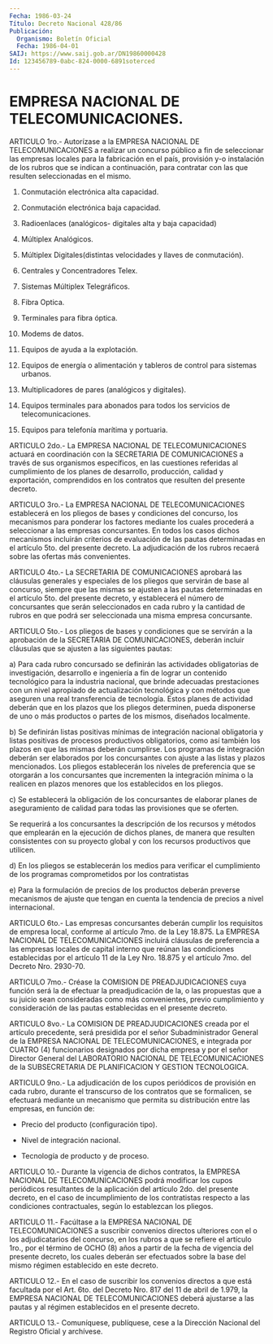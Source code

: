 ```yaml
---
Fecha: 1986-03-24
Título: Decreto Nacional 428/86
Publicación:
  Organismo: Boletín Oficial
  Fecha: 1986-04-01
SAIJ: https://www.saij.gob.ar/DN19860000428
Id: 123456789-0abc-824-0000-6891soterced
---
```

# EMPRESA NACIONAL DE TELECOMUNICACIONES.

<a id="1"></a>
ARTICULO 1ro.- Autorízase a la EMPRESA NACIONAL DE TELECOMUNICACIONES   a  realizar  un  concurso  público  a  fin  de seleccionar las empresas  locales  para  la fabricación en el país, provisión  y-o  instalación  de  los  rubros  que    se  indican  a continuación, para contratar con las que resulten seleccionadas  en el mismo.

1. Conmutación electrónica alta capacidad.

2. Conmutación electrónica baja capacidad.

3.  Radioenlaces  (analógicos-  digitales  alta  y baja capacidad)

4. Múltiplex Analógicos.

5.    Múltiplex  Digitales(distintas  velocidades  y  llaves    de conmutación).

6. Centrales y Concentradores Telex.

7. Sistemas Múltiplex Telegráficos.

8. Fibra Optica.

9. Terminales para fibra óptica.

10. Modems de datos.

11. Equipos de ayuda a la explotación.

12. Equipos  de  energía o alimentación y tableros de control para sistemas urbanos.

13.  Multiplicadores    de  pares  (analógicos  y  digitales).

14. Equipos terminales para  abonados  para todos los servicios de telecomunicaciones.

15. Equipos para telefonía marítima y portuaria.

<a id="2"></a>
ARTICULO  2do.-  La  EMPRESA  NACIONAL  DE  TELECOMUNICACIONES actuará  en  coordinación  con  la  SECRETARIA DE COMUNICACIONES  a través de sus organismos específicos,  en  las cuestiones referidas al cumplimiento de los planes de desarrollo,  producción, calidad y exportación,  comprendidos  en  los  contratos  que   resulten  del presente decreto.

<a id="3"></a>
ARTICULO  3ro.-  La  EMPRESA  NACIONAL  DE  TELECOMUNICACIONES establecerá  en  los pliegos de bases y condiciones  del  concurso, los mecanismos para  ponderar  los  factores  mediante  los  cuales procederá  a seleccionar a las empresas concursantes. En todos  los casos dichos  mecanismos  incluirán  criterios de evaluación de las pautas determinadas en el artículo 5to.  del  presente  decreto. La adjudicación    de   los  rubros  recaerá  sobre  las  ofertas  más convenientes.

<a id="4"></a>
ARTICULO  4to.-  La  SECRETARIA DE COMUNICACIONES aprobará las cláusulas generales y especiales  de  los  pliegos  que servirán de base  al concurso, siempre que las mismas se ajusten a  las  pautas determinadas    en   el  artículo  5to.  del  presente  decreto,  y establecerá el número  de  concursantes  que serán seleccionados en cada rubro y la cantidad de rubros en que  podrá  ser  seleccionada una misma empresa concursante.

<a id="5"></a>
ARTICULO  5to.-  Los  pliegos  de  bases  y condiciones que se servirán  a  la  aprobación  de  la  SECRETARIA  DE COMUNICACIONES, deberán    incluir  cláusulas  que  se  ajusten  a  las  siguientes pautas:

a)  Para  cada  rubro  concursado  se  definirán  las  actividades obligatorias  de  investigación,  desarrollo  e ingeniería a fin de lograr  un  contenido tecnológico para la industria  nacional,  que brinde adecuadas prestaciones con un nivel apropiado de actualización  tecnológica  y  con  métodos  que  aseguren una real transferencia de tecnología. Estos planes de actividad  deberán que en los plazos que los pliegos determinen, pueda disponerse  de  uno o  más  productos o partes de los mismos, diseñados localmente.

b) Se definirán  listas  positivas mínimas de integración nacional obligatoria y listas positivas de procesos productivos obligatorios,  como  así también  los  plazos  en  que  las  mismas deberán  cumplirse.  Los   programas  de  integración  deberán  ser elaborados por los concursantes  con  ajuste  a las listas y plazos mencionados.  Los pliegos establecerán los niveles  de  preferencia que se otorgarán  a los concursantes que incrementen la integración mínima o la realicen  en plazos menores que los establecidos en los pliegos.

c) Se establecerá la obligación  de  los  concursantes de elaborar planes de aseguramiento de calidad para todas  las  provisiones que se oferten.

Se requerirá a los concursantes la descripción de los  recursos  y métodos  que  emplearán en la ejecución de dichos planes, de manera que  resulten  consistentes  con  su  proyecto  global  y  con  los recursos productivos que utilicen.

d) En los pliegos  se  establecerán  los  medios para verificar el cumplimiento de los programas comprometidos  por  los  contratistas

e)  Para  la  formulación  de  precios  de  los  productos deberán preverse mecanismos de ajuste que tengan en cuenta  la tendencia de precios a nivel internacional.

<a id="6"></a>
ARTICULO  6to.-  Las empresas concursantes deberán cumplir los requisitos de empresa local,  conforme  al  artículo 7mo. de la Ley 18.875.   La  EMPRESA  NACIONAL  DE  TELECOMUNICACIONES    incluirá cláusulas  de preferencia a las empresas locales de capital interno que reúnan las  condiciones  establecidas  por el artículo 11 de la Ley  Nro. 18.875 y el artículo 7mo. del Decreto  Nro.  2930-70.

<a id="7"></a>
ARTICULO  7mo.-  Créase  la COMISION DE PREADJUDICACIONES cuya función  será  la  de efectuar la  preadjudicación  de  la,  o  las propuestas que a su juicio sean consideradas como más convenientes, previo  cumplimiento  y  consideración  de las pautas establecidas en el presente decreto.

<a id="8"></a>
ARTICULO  8vo.- La COMISION DE PREADJUDICACIONES creada por el artículo precedente,  será  presidida por el señor Subadministrador General de la EMPRESA NACIONAL  DE  TELECOMUNICACIONES, e integrada por CUATRO (4) funcionarios designados  por  dicha empresa y por el señor Director General del LABORATORIO NACIONAL DE TELECOMUNICACIONES de la SUBSECRETARIA DE PLANIFICACION  Y  GESTION TECNOLOGICA.

<a id="9"></a>
ARTICULO  9no.-  La  adjudicación  de  los cupos periódicos de provisión  en cada rubro, durante el transcurso  de  los  contratos que se formalicen,  se  efectuará mediante un mecanismo que permita su distribución entre las empresas, en función de:

- Precio del producto (configuración tipo).

- Nivel de integración nacional.

- Tecnología de producto y de proceso.

<a id="10"></a>
ARTICULO  10.-  Durante  la  vigencia  de dichos contratos, la EMPRESA NACIONAL DE TELECOMUNICACIONES podrá  modificar  los  cupos periódicos  resultantes  de  la  aplicación  del  artículo 2do. del presente decreto, en el caso de incumplimiento de los  contratistas respecto a las condiciones contractuales, según lo establezcan  los pliegos.

<a id="11"></a>
ARTICULO 11.- Facúltase a la EMPRESA NACIONAL DE TELECOMUNICACIONES  a  suscribir  convenios directos ulteriores con el  o los adjudicatarios del concurso,  en  los  rubros  a  que  se refiere  el artículo 1ro., por el término de OCHO (8) años a partir de la fecha  de  vigencia  del presente decreto, los cuales deberán ser efectuados sobre la base  del mismo régimen establecido en este decreto.

<a id="12"></a>
ARTICULO 12.- En el caso de suscribir los convenios directos a que está  facultada por el Art. 6to. del Decreto Nro. 817 del 11 de abril de 1.979,  la  EMPRESA  NACIONAL DE TELECOMUNICACIONES deberá ajustarse a las pautas y al régimen  establecidos  en  el  presente decreto.

<a id="13"></a>
ARTICULO  13.-  Comuníquese,  publíquese,  cese a la Dirección Nacional del Registro Oficial y archívese.
